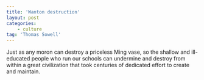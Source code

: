 ```yaml
---
title: 'Wanton destruction'
layout: post
categories:
    - culture
tag: 'Thomas Sowell'
---
```


Just as any moron can destroy a priceless Ming vase, so the shallow and ill-educated people who run our schools can undermine and destroy from within a great civilization that took centuries of dedicated effort to create and maintain.